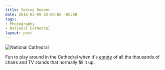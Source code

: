 ```yaml
---
title: Seeing Deeper
date: 2016-02-09 03:00:00 -05:00
tags:
- Photography
- National Cathedral
layout: post
---
```


![National Cathedral](/images/seeing-deeper.jpg)

Fun to play around in the Cathedral when it's [empty](http://cathedral.org/events/SeeingDeeper2016.shtml) of all the thousands of chairs and TV stands that normally fill it up.

